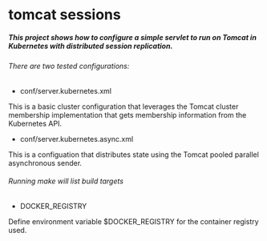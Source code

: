 # tomcat sessions                                                  

##### This project shows how to configure a simple servlet to run on Tomcat in Kubernetes with distributed session replication.

###### There are two tested configurations:
 - conf/server.kubernetes.xml
  
This is a basic cluster configuration that leverages the Tomcat cluster membership implementation that gets membership information from the Kubernetes API.


 - conf/server.kubernetes.async.xml

This is a configuation that distributes state using the Tomcat pooled parallel asynchronous sender.


###### Running make will list build targets

- DOCKER_REGISTRY 

Define environment variable $DOCKER_REGISTRY for the container registry used.